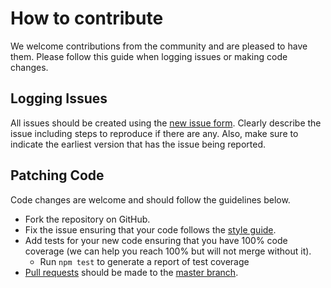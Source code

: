 # How to contribute
We welcome contributions from the community and are pleased to have them.  Please follow this guide when logging issues or making code changes.

## Logging Issues
All issues should be created using the [new issue form](https://github.com/xtruder/joi-bignumber-extension/issues/new).  Clearly describe the issue including steps to reproduce if there are any.  Also, make sure to indicate the earliest version that has the issue being reported.

## Patching Code
Code changes are welcome and should follow the guidelines below.

* Fork the repository on GitHub.
* Fix the issue ensuring that your code follows the [style guide](https://github.com/hapijs/contrib/blob/master/Style.md).
* Add tests for your new code ensuring that you have 100% code coverage (we can help you reach 100% but will not merge without it).
    * Run `npm test` to generate a report of test coverage
* [Pull requests](http://help.github.com/send-pull-requests/) should be made to the [master branch](https://github.com/xtruder/joi-bignumber-extension/tree/master).